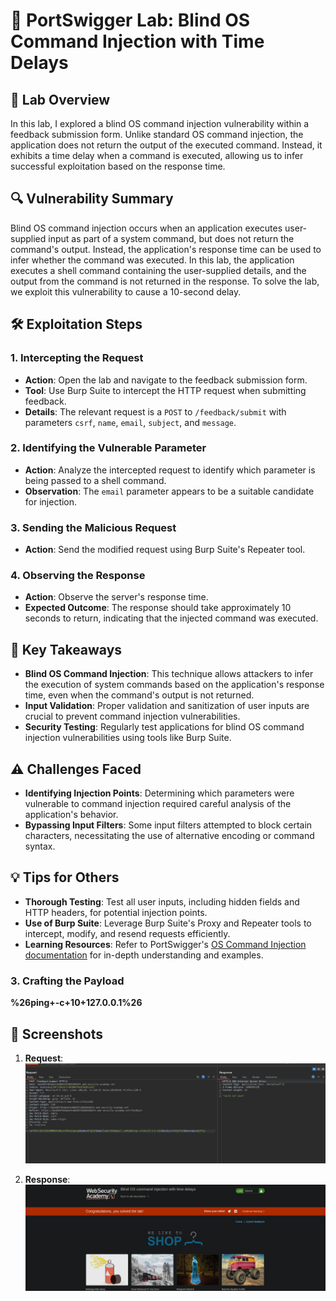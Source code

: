 
# 🧪 PortSwigger Lab: Blind OS Command Injection with Time Delays

## 🎯 Lab Overview

In this lab, I explored a blind OS command injection vulnerability within a feedback submission form. Unlike standard OS command injection, the application does not return the output of the executed command. Instead, it exhibits a time delay when a command is executed, allowing us to infer successful exploitation based on the response time.

## 🔍 Vulnerability Summary

Blind OS command injection occurs when an application executes user-supplied input as part of a system command, but does not return the command's output. Instead, the application's response time can be used to infer whether the command was executed. In this lab, the application executes a shell command containing the user-supplied details, and the output from the command is not returned in the response. To solve the lab, we exploit this vulnerability to cause a 10-second delay.

## 🛠️ Exploitation Steps

### 1. Intercepting the Request

- **Action**: Open the lab and navigate to the feedback submission form.
- **Tool**: Use Burp Suite to intercept the HTTP request when submitting feedback.
- **Details**: The relevant request is a `POST` to `/feedback/submit` with parameters `csrf`, `name`, `email`, `subject`, and `message`.

### 2. Identifying the Vulnerable Parameter

- **Action**: Analyze the intercepted request to identify which parameter is being passed to a shell command.
- **Observation**: The `email` parameter appears to be a suitable candidate for injection.

### 3. Sending the Malicious Request

- **Action**: Send the modified request using Burp Suite's Repeater tool.

### 4. Observing the Response

- **Action**: Observe the server's response time.
- **Expected Outcome**: The response should take approximately 10 seconds to return, indicating that the injected command was executed.

## 🧠 Key Takeaways

- **Blind OS Command Injection**: This technique allows attackers to infer the execution of system commands based on the application's response time, even when the command's output is not returned.
- **Input Validation**: Proper validation and sanitization of user inputs are crucial to prevent command injection vulnerabilities.
- **Security Testing**: Regularly test applications for blind OS command injection vulnerabilities using tools like Burp Suite.

## ⚠️ Challenges Faced

- **Identifying Injection Points**: Determining which parameters were vulnerable to command injection required careful analysis of the application's behavior.
- **Bypassing Input Filters**: Some input filters attempted to block certain characters, necessitating the use of alternative encoding or command syntax.

## 💡 Tips for Others

- **Thorough Testing**: Test all user inputs, including hidden fields and HTTP headers, for potential injection points.
- **Use of Burp Suite**: Leverage Burp Suite's Proxy and Repeater tools to intercept, modify, and resend requests efficiently.
- **Learning Resources**: Refer to PortSwigger's [OS Command Injection documentation](https://portswigger.net/web-security/os-command-injection) for in-depth understanding and examples.

### 3. Crafting the Payload
**%26ping+-c+10+127.0.0.1%26**

## 📸 Screenshots

1. **Request**: ![Intercepted Request](https://github.com/Harbeer-Singh/Portswigger-Labs/blob/main/COMMAND%20INJECTION/LAB-2/images/1.png)

2. **Response**: ![Response Output](https://github.com/Harbeer-Singh/Portswigger-Labs/blob/main/COMMAND%20INJECTION/LAB-2/images/2.png)

